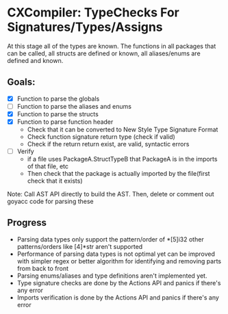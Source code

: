 # CXCompiler: TypeChecks For Signatures/Types/Assigns
At this stage all of the types are known. The functions in all packages that can be called, all structs are defined or known, all aliases/enums are defined and known.

## Goals:
- [x] Function to parse the globals
- [ ] Function to parse the aliases and enums
- [x] Function to parse the structs
- [x] Function to parse function header
	- Check that it can be converted to New Style Type Signature Format
	- Check function signature return type (check if valid)
	- Check if the return return exist, are valid, syntactic errors
- [ ] Verify
	- if a file uses PackageA.StructTypeB that PackageA is in the imports of that file, etc
	- Then check that the package is actually imported by the file(first check that it exists)

Note: 
Call AST API directly to build the AST. Then, delete or comment out goyacc code for parsing these 

## Progress
- Parsing data types only support the pattern/order of *[5]i32 other patterns/orders like [4]\*str aren't supported
- Performance of parsing data types is not optimal yet can be improved with simpler regex or better algorithm for identifying and removing parts from back to front 
- Parsing enums/aliases and type definitions aren't implemented yet.
- Type signature checks are done by the Actions API and panics if there's any error
- Imports verification is done by the Actions API and panics if there's any error